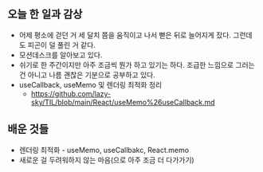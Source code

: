 ## 오늘 한 일과 감상

- 어제 평소에 걷던 거 세 달치 쯤을 움직이고 나서 뻗은 뒤로 늘어지게 잤다. 그런데도 피곤이 덜 풀린 거 같다.
- 모션데스크를 알아보고 있다.
- 쉬기로 한 주간이지만 아주 조금씩 뭔가 하고 있기는 하다. 조급한 느낌으로 그러는 건 아니고 나름 괜찮은 기분으로 공부하고 있다.
- useCallback, useMemo 및 렌더링 최적화 정리
  - https://github.com/lazy-sky/TIL/blob/main/React/useMemo%26useCallback.md

## 배운 것들

- 렌더링 최적화 - useMemo, useCallbakc, React.memo
- 새로운 걸 두려워하지 않는 마음(으로 아주 조금 더 다가가기)
